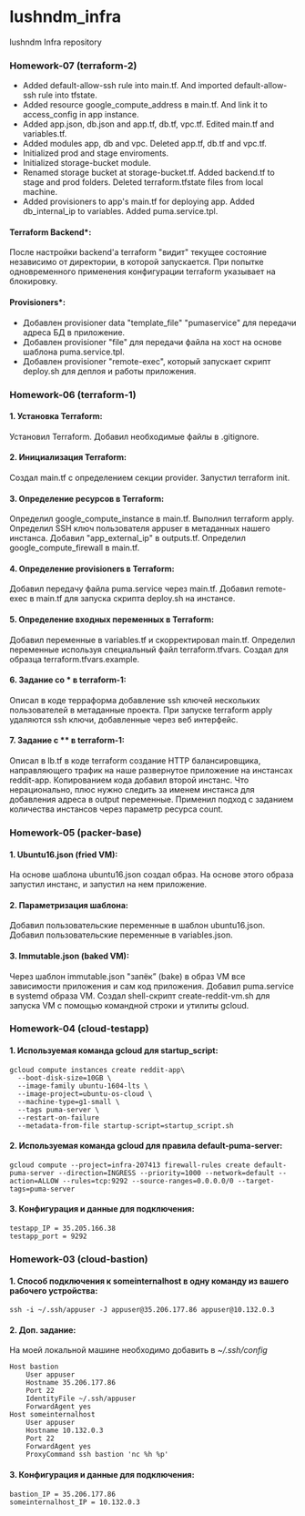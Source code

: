 # lushndm_infra
lushndm Infra repository

### Homework-07 (terraform-2)
 - Added default-allow-ssh rule into main.tf. And imported default-allow-ssh rule into tfstate.
 - Added resource google_compute_address в main.tf. And link it to access_config in app instance.
 - Added app.json, db.json and app.tf, db.tf, vpc.tf. Edited main.tf and variables.tf.
 - Added modules app, db and vpc. Deleted app.tf, db.tf and vpc.tf.
 - Initialized prod and stage enviroments.
 - Initialized storage-bucket module.
 - Renamed storage bucket at storage-bucket.tf. Added backend.tf to stage and prod folders. Deleted terraform.tfstate files from local machine.
 - Added provisioners to app's main.tf for deploying app. Added db_internal_ip to variables. Added puma.service.tpl.

#### Terraform Backend*:
После настройки backend'a terraform "видит" текущее состояние независимо от директории, в которой запускается.
При попытке одновременного применения конфигурации terraform указывает на блокировку.
#### Provisioners*:
 - Добавлен provisioner data "template_file" "pumaservice" для передачи адреса БД в приложение.
 - Добавлен provisioner "file" для передачи файла на хост на основе шаблона puma.service.tpl.
 - Добавлен provisioner "remote-exec", который запускает скрипт deploy.sh для деплоя и работы приложения.

### Homework-06 (terraform-1)
#### 1. Установка Terraform:
Установил Terraform.
Добавил необходимые файлы в .gitignore.
#### 2. Инициализация Terraform:
Создал main.tf с определением секции provider.
Запустил terraform init.
#### 3. Определение ресурсов в Terraform:
Определил google_compute_instance в main.tf.
Выполнил terraform apply.
Определил SSH ключ пользователя appuser в метаданных нашего инстанса.
Добавил "app_external_ip" в outputs.tf.
Определил google_compute_firewall в main.tf.
#### 4. Определение provisioners в Terraform:
Добавил передачу файла puma.service через main.tf.
Добавил remote-exec в main.tf для запуска скрипта deploy.sh на инстансе.
#### 5. Определение входных переменных в Terraform:
Добавил переменные в variables.tf и скорректировал main.tf.
Определил переменные используя специальный файл terraform.tfvars.
Создал для образца terraform.tfvars.example.
#### 6. Задание со * в terraform-1:
Описал в коде терраформа добавление ssh ключей нескольких пользователей в метаданные проекта.
При запуске terraform apply удаляются ssh ключи, добавленные через веб интерфейс.
#### 7. Задание с ** в terraform-1:
Описал в lb.tf в коде terraform создание HTTP балансировщика, направляющего трафик на наше развернутое приложение на инстансах reddit-app.
Копированием кода добавил второй инстанс. Что нерационально, плюс нужно следить за именем инстанса для добавления адреса в output переменные.
Применил подход с заданием количества инстансов через параметр ресурса count.

### Homework-05 (packer-base)
#### 1. Ubuntu16.json (fried VM):
На основе шаблона ubuntu16.json создал образ.
На основе этого образа запустил инстанс, и запустил на нем приложение.
#### 2. Параметризация шаблона:
Добавил пользовательские переменные в шаблон ubuntu16.json.
Добавил пользовательские переменные в variables.json.
#### 3. Immutable.json (baked VM):
Через шаблон immutable.json "запёк” (bake) в образ VM все зависимости приложения и сам код приложения.
Добавил puma.service в systemd образа VM.
Создал shell-скрипт create-reddit-vm.sh для запуска VM с помощью командной строки и утилиты gcloud.

### Homework-04 (cloud-testapp)
#### 1. Используемая команда gcloud для startup_script:
```
gcloud compute instances create reddit-app\
  --boot-disk-size=10GB \
  --image-family ubuntu-1604-lts \
  --image-project=ubuntu-os-cloud \
  --machine-type=g1-small \
  --tags puma-server \
  --restart-on-failure
  --metadata-from-file startup-script=startup_script.sh
```
#### 2. Используемая команда gcloud для правила default-puma-server:
```
gcloud compute --project=infra-207413 firewall-rules create default-puma-server --direction=INGRESS --priority=1000 --network=default --action=ALLOW --rules=tcp:9292 --source-ranges=0.0.0.0/0 --target-tags=puma-server
```
#### 3. Конфигурация и данные для подключения:
```
testapp_IP = 35.205.166.38
testapp_port = 9292
```
### Homework-03 (cloud-bastion)
#### 1. Cпособ подключения к someinternalhost в одну команду из вашего рабочего устройства:
```
ssh -i ~/.ssh/appuser -J appuser@35.206.177.86 appuser@10.132.0.3
```
#### 2. Доп. задание:
На моей локальной машине необходимо добавить в _~/.ssh/config_
```
Host bastion
    User appuser
    Hostname 35.206.177.86
    Port 22
    IdentityFile ~/.ssh/appuser
    ForwardAgent yes
Host someinternalhost
    User appuser
    Hostname 10.132.0.3
    Port 22
    ForwardAgent yes
    ProxyCommand ssh bastion 'nc %h %p'
```
#### 3. Конфигурация и данные для подключения:
```
bastion_IP = 35.206.177.86
someinternalhost_IP = 10.132.0.3
```
